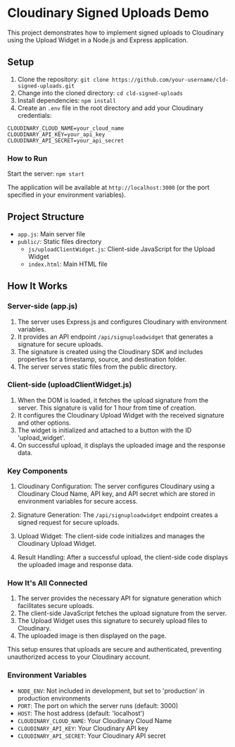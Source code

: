 # Cloudinary Signed Uploads Demo

This project demonstrates how to implement signed uploads to Cloudinary using the Upload Widget in a Node.js and Express application.

## Setup

1. Clone the repository:
`git clone https://github.com/your-username/cld-signed-uploads.git`
2. Change into the cloned directory:
`cd cld-signed-uploads`
3. Install dependencies:
`npm install`
4. Create an `.env` file in the root directory and add your Cloudinary credentials:
```
CLOUDINARY_CLOUD_NAME=your_cloud_name
CLOUDINARY_API_KEY=your_api_key
CLOUDINARY_API_SECRET=your_api_secret
```

### How to Run
Start the server:
`npm start`

The application will be available at `http://localhost:3000` (or the port specified in your environment variables).

## Project Structure
- `app.js`: Main server file
- `public/`: Static files directory
    - `js/uploadClientWidget.js`: Client-side JavaScript for the Upload Widget
    - `index.html`: Main HTML file

## How It Works

### Server-side (app.js)
1. The server uses Express.js and configures Cloudinary with environment variables.
2. It provides an API endpoint `/api/signuploadwidget` that generates a signature for secure uploads.
3. The signature is created using the Cloudinary SDK and includes properties for a timestamp, source, and destination folder.
4. The server serves static files from the public directory.

### Client-side (uploadClientWidget.js)
1. When the DOM is loaded, it fetches the upload signature from the server. This signature is valid for 1 hour from time of creation.
2. It configures the Cloudinary Upload Widget with the received signature and other options.
3. The widget is initialized and attached to a button with the ID 'upload_widget'.
4. On successful upload, it displays the uploaded image and the response data.

### Key Components
1. Cloudinary Configuration: The server configures Cloudinary using a Cloudinary Cloud Name, API key, and API secret which are stored in environment variables for secure access.

2. Signature Generation: The `/api/signuploadwidget` endpoint creates a signed request for secure uploads.

3. Upload Widget: The client-side code initializes and manages the Cloudinary Upload Widget.

4. Result Handling: After a successful upload, the client-side code displays the uploaded image and response data.

### How It's All Connected
1. The server provides the necessary API for signature generation which facilitates secure uploads.
2. The client-side JavaScript fetches the upload signature from the server.
3. The Upload Widget uses this signature to securely upload files to Cloudinary.
4. The uploaded image is then displayed on the page.

This setup ensures that uploads are secure and authenticated, preventing unauthorized access to your Cloudinary account.

### Environment Variables
- `NODE_ENV`: Not included in development, but set to 'production' in production environments
- `PORT`: The port on which the server runs (default: 3000)
- `HOST`: The host address (default: 'localhost')
- `CLOUDINARY_CLOUD_NAME`: Your Cloudinary Cloud Name
- `CLOUDINARY_API_KEY`: Your Cloudinary API key
- `CLOUDINARY_API_SECRET`: Your Cloudinary API secret